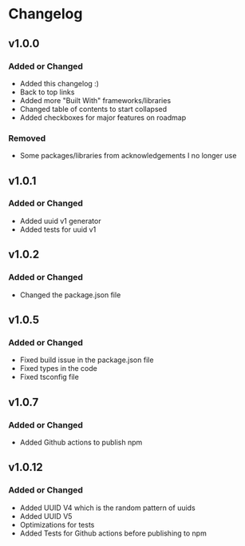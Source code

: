 # Changelog

## v1.0.0

### Added or Changed

- Added this changelog :)
- Back to top links
- Added more "Built With" frameworks/libraries
- Changed table of contents to start collapsed
- Added checkboxes for major features on roadmap

### Removed

- Some packages/libraries from acknowledgements I no longer use

## v1.0.1

### Added or Changed

- Added uuid v1 generator
- Added tests for uuid v1

## v1.0.2

### Added or Changed

- Changed the package.json file

## v1.0.5

### Added or Changed

- Fixed build issue in the package.json file
- Fixed types in the code
- Fixed tsconfig file

## v1.0.7

### Added or Changed

- Added Github actions to publish npm

## v1.0.12

### Added or Changed

- Added UUID V4 which is the random pattern of uuids
- Added UUID V5
- Optimizations for tests
- Added Tests for Github actions before publishing to npm
